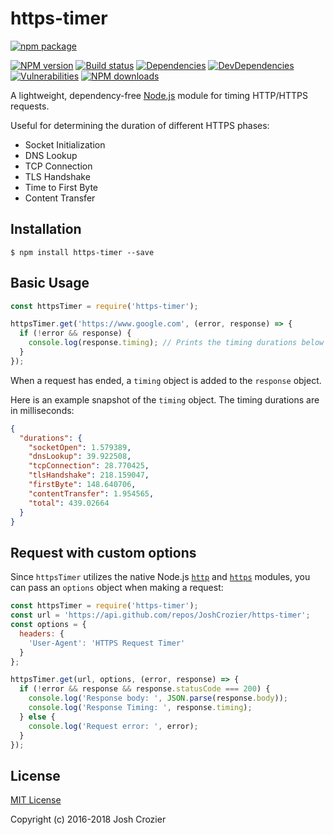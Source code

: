 # https-timer

[![npm package](https://nodei.co/npm/https-timer.png?downloads=true)](https://www.npmjs.com/package/https-timer)

[![NPM version](https://img.shields.io/npm/v/https-timer.svg?style=flat)](https://www.npmjs.com/package/https-timer)
[![Build status](https://img.shields.io/travis/JoshCrozier/https-timer.svg?style=flat)](https://travis-ci.org/JoshCrozier/https-timer)
[![Dependencies](https://img.shields.io/david/JoshCrozier/https-timer.svg?style=flat)](https://david-dm.org/JoshCrozier/https-timer)
[![DevDependencies](https://david-dm.org/JoshCrozier/https-timer/dev-status.svg)](https://david-dm.org/JoshCrozier/https-timer?type=dev)
[![Vulnerabilities](https://snyk.io/test/npm/https-timer/badge.svg?style=flat-square)](https://snyk.io/test/npm/https-timer)
[![NPM downloads](https://img.shields.io/npm/dm/https-timer.svg?style=flat-square)](https://www.npmjs.com/package/https-timer)

A lightweight, dependency-free [Node.js]((https://nodejs.org)) module for timing HTTP/HTTPS requests.

Useful for determining the duration of different HTTPS phases:

- Socket Initialization
- DNS Lookup
- TCP Connection
- TLS Handshake
- Time to First Byte
- Content Transfer

## Installation

    $ npm install https-timer --save

## Basic Usage

```js
const httpsTimer = require('https-timer');

httpsTimer.get('https://www.google.com', (error, response) => {
  if (!error && response) {
    console.log(response.timing); // Prints the timing durations below
  }
});
```

When a request has ended, a `timing` object is added to the `response` object.

Here is an example snapshot of the `timing` object. The timing durations are in milliseconds:

```json
{
  "durations": {
    "socketOpen": 1.579389,
    "dnsLookup": 39.922508,
    "tcpConnection": 28.770425,
    "tlsHandshake": 218.159047,
    "firstByte": 148.640706,
    "contentTransfer": 1.954565,
    "total": 439.02664
  }
}
```

## Request with custom options

Since `httpsTimer` utilizes the native Node.js [`http`](https://nodejs.org/api/http.html) and [`https`](https://nodejs.org/api/https.html) modules, you can pass an `options` object when making a request:

```js
const httpsTimer = require('https-timer');
const url = 'https://api.github.com/repos/JoshCrozier/https-timer';
const options = {
  headers: {
    'User-Agent': 'HTTPS Request Timer'
  }
};

httpsTimer.get(url, options, (error, response) => {
  if (!error && response && response.statusCode === 200) {
    console.log('Response body: ', JSON.parse(response.body));
    console.log('Response Timing: ', response.timing);
  } else {
    console.log('Request error: ', error);
  }
});
```


## License

[MIT License](http://opensource.org/licenses/MIT)

Copyright (c) 2016-2018 Josh Crozier